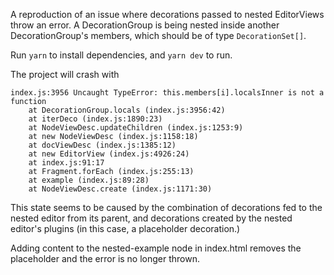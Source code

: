 A reproduction of an issue where decorations passed to nested EditorViews throw an error. A DecorationGroup is being nested inside another DecorationGroup's members, which should be of type `DecorationSet[]`.

Run `yarn` to install dependencies, and `yarn dev` to run.

The project will crash with 

```
index.js:3956 Uncaught TypeError: this.members[i].localsInner is not a function
    at DecorationGroup.locals (index.js:3956:42)
    at iterDeco (index.js:1890:23)
    at NodeViewDesc.updateChildren (index.js:1253:9)
    at new NodeViewDesc (index.js:1158:18)
    at docViewDesc (index.js:1385:12)
    at new EditorView (index.js:4926:24)
    at index.js:91:17
    at Fragment.forEach (index.js:255:13)
    at example (index.js:89:28)
    at NodeViewDesc.create (index.js:1171:30)
```

This state seems to be caused by the combination of decorations fed to the nested editor from its parent, and decorations created by the nested editor's plugins (in this case, a placeholder decoration.)

Adding content to the nested-example node in index.html removes the placeholder and the error is no longer thrown.

